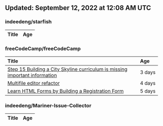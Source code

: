 ## Updated: September 12, 2022 at 12:08 AM UTC


### indeedeng/starfish
|**Title**|**Age**|
|:----|:----|


### freeCodeCamp/freeCodeCamp
|**Title**|**Age**|
|:----|:----|
|[Step 15 Building a City Skyline curriculum is missing important information](https://github.com/freeCodeCamp/freeCodeCamp/issues/47474)|3&nbsp;days|
|[Multifile editor refactor](https://github.com/freeCodeCamp/freeCodeCamp/issues/47467)|4&nbsp;days|
|[Learn HTML Forms by Building a Registration Form](https://github.com/freeCodeCamp/freeCodeCamp/issues/47456)|5&nbsp;days|


### indeedeng/Mariner-Issue-Collector
|**Title**|**Age**|
|:----|:----|